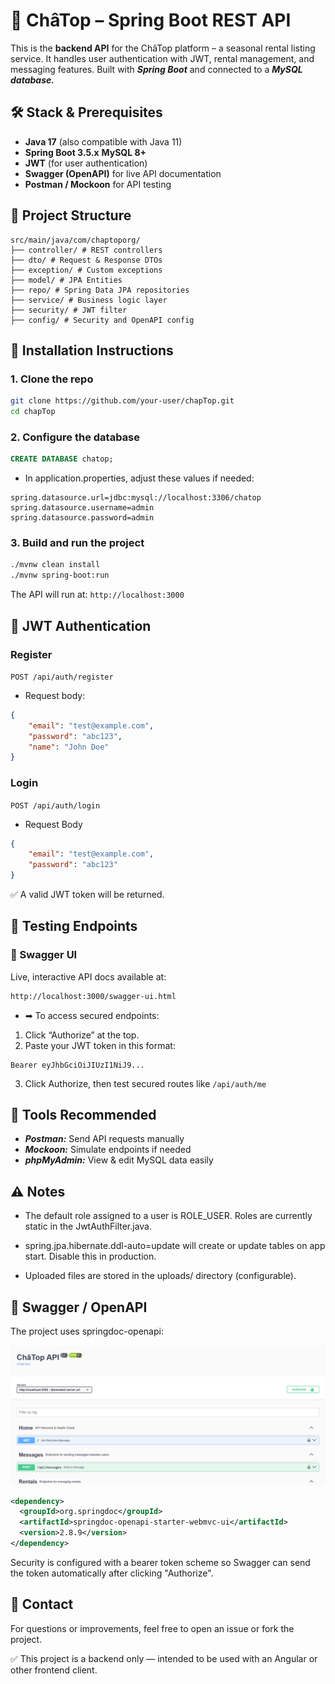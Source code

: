 # 🏡 ChâTop – Spring Boot REST API

This is the **backend API** for the ChâTop platform – a seasonal rental listing service. It handles user authentication with JWT, rental management, and messaging features. Built with **_Spring Boot_** and connected to a **_MySQL database._**

## 🛠️ Stack & Prerequisites

- **Java 17** (also compatible with Java 11)
- **Spring Boot 3.5.x**
  **MySQL 8+**
- **JWT** (for user authentication)
- **Swagger (OpenAPI)** for live API documentation
- **Postman / Mockoon** for API testing

## 📁 Project Structure

```
src/main/java/com/chaptoporg/
├── controller/ # REST controllers
├── dto/ # Request & Response DTOs
├── exception/ # Custom exceptions
├── model/ # JPA Entities
├── repo/ # Spring Data JPA repositories
├── service/ # Business logic layer
├── security/ # JWT filter
├── config/ # Security and OpenAPI config
```

## 🔧 Installation Instructions

### 1. **Clone the repo**

```bash
git clone https://github.com/your-user/chapTop.git
cd chapTop
```

### 2. Configure the database

```sql
CREATE DATABASE chatop;
```

- In application.properties, adjust these values if needed:

```
spring.datasource.url=jdbc:mysql://localhost:3306/chatop
spring.datasource.username=admin
spring.datasource.password=admin
```

### 3. Build and run the project

```bash
./mvnw clean install
./mvnw spring-boot:run
```

The API will run at: `http://localhost:3000`

## 🔐 JWT Authentication

### Register

`POST /api/auth/register`

- Request body:

```json
{
	"email": "test@example.com",
	"password": "abc123",
	"name": "John Doe"
}
```

### Login

`POST /api/auth/login`

- Request Body

```json
{
	"email": "test@example.com",
	"password": "abc123"
}
```

✅ A valid JWT token will be returned.

## 🧪 Testing Endpoints

### 🔸 Swagger UI

Live, interactive API docs available at:

```bash
http://localhost:3000/swagger-ui.html
```

- ➡ To access secured endpoints:

1. Click “Authorize” at the top.
2. Paste your JWT token in this format:

```
Bearer eyJhbGciOiJIUzI1NiJ9...
```

3. Click Authorize, then test secured routes like `/api/auth/me`

## 🧰 Tools Recommended

- **_Postman:_** Send API requests manually
- **_Mockoon:_** Simulate endpoints if needed
- **_phpMyAdmin:_** View & edit MySQL data easily

## ⚠️ Notes

- The default role assigned to a user is ROLE_USER. Roles are currently static in the JwtAuthFilter.java.

- spring.jpa.hibernate.ddl-auto=update will create or update tables on app start. Disable this in production.

- Uploaded files are stored in the uploads/ directory (configurable).

## 🧩 Swagger / OpenAPI

The project uses springdoc-openapi:

![Tux, the Linux mascot](/swagger.png)

```xml
<dependency>
  <groupId>org.springdoc</groupId>
  <artifactId>springdoc-openapi-starter-webmvc-ui</artifactId>
  <version>2.8.9</version>
</dependency>
```

Security is configured with a bearer token scheme so Swagger can send the token automatically after clicking "Authorize".

## 💬 Contact

For questions or improvements, feel free to open an issue or fork the project.

✅ This project is a backend only — intended to be used with an Angular or other frontend client.

